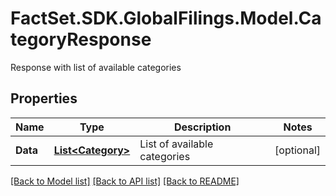 # FactSet.SDK.GlobalFilings.Model.CategoryResponse
Response with list of available categories

## Properties

Name | Type | Description | Notes
------------ | ------------- | ------------- | -------------
**Data** | [**List&lt;Category&gt;**](Category.md) | List of available categories | [optional] 

[[Back to Model list]](../README.md#documentation-for-models) [[Back to API list]](../README.md#documentation-for-api-endpoints) [[Back to README]](../README.md)


